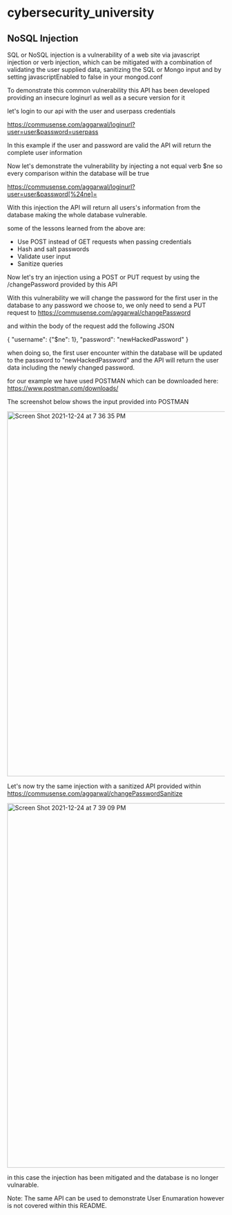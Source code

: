 # cybersecurity_university
## NoSQL Injection
SQL or NoSQL injection is a vulnerability of a web site via javascript injection or verb injection, which can be mitigated with a 
combination of validating the user supplied data, sanitizing the SQL or Mongo input and by setting javascriptEnabled to false in your mongod.conf

To demonstrate this common vulnerability this API has been developed providing an insecure loginurl as well as a secure version for it

let's login to our api with the user and userpass credentials

https://commusense.com/aggarwal/loginurl?user=user&password=userpass

In this example if the user and password are valid the API will return the complete user information

Now let's demonstrate the vulnerability by injecting a not equal verb $ne so every comparison within the database will be true

https://commusense.com/aggarwal/loginurl?user=user&password[%24ne]=

With this injection the API will return all users's information from the database making the whole database vulnerable.

some of the lessons learned from the above are:

* Use POST instead of GET requests when passing credentials
* Hash and salt passwords
* Validate user input
* Sanitize queries

Now let's try an injection using a POST or PUT request by using the /changePassword provided by this API

With this vulnerability we will change the password for the first user in the database to any password we choose to, we only need to send a PUT request to
https://commusense.com/aggarwal/changePassword

and within the body of the request add the following JSON

{
  "username": {"$ne": 1},
  "password": "newHackedPassword"
}

when doing so, the first user encounter within the database will be updated to the password to "newHackedPassword" and the API will return the user data including the newly changed password.

for our example we have used POSTMAN which can be downloaded here:
https://www.postman.com/downloads/

The screenshot below shows the input provided into POSTMAN

<img width="844" alt="Screen Shot 2021-12-24 at 7 36 35 PM" src="https://user-images.githubusercontent.com/47937620/147375557-f7eb16c9-2366-47b3-879d-e5fde53f727b.png">

Let's now try the same injection with a sanitized API provided within https://commusense.com/aggarwal/changePasswordSanitize

<img width="843" alt="Screen Shot 2021-12-24 at 7 39 09 PM" src="https://user-images.githubusercontent.com/47937620/147375586-cc88432d-6357-4234-a1f6-357b4eb27c86.png">

in this case the injection has been mitigated and the database is no longer vulnarable.

Note: The same API can be used to demonstrate User Enumaration however is not covered within this README.


